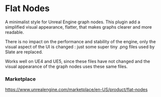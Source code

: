 # Flat Nodes

A minimalist style for Unreal Engine graph nodes. This plugin add a simplified visual appearance, flatter, that makes graphs clearer and more readable.



There is no impact on the performance and stability of the engine, only the visual aspect of the UI is changed : just some super tiny .png files used by Slate are replaced.



Works well on UE4 and UE5, since these files have not changed and the visual appearance of the graph nodes uses these same files.



### Marketplace

https://www.unrealengine.com/marketplace/en-US/product/flat-nodes
